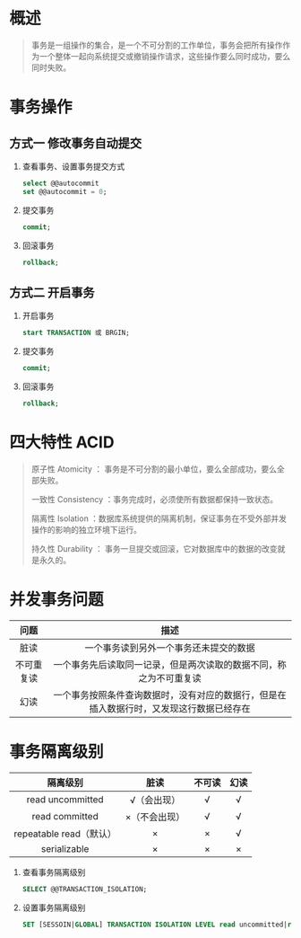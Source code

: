 # 概述
> 事务是一组操作的集合，是一个不可分割的工作单位，事务会把所有操作作为一个整体一起向系统提交或撤销操作请求，这些操作要么同时成功，要么同时失败。

# 事务操作
## 方式一 修改事务自动提交
1. 查看事务、设置事务提交方式
   ```SQL
   select @@autocommit
   set @@autocommit = 0;
   ```
2. 提交事务
   ```SQL
   commit;
   ```
3. 回滚事务
   ```SQL
   rollback;
   ```

## 方式二 开启事务
1. 开启事务
   ```SQL
   start TRANSACTION 或 BRGIN;
   ```
2. 提交事务
   ```SQL
   commit;
   ```
3. 回滚事务
   ```SQL
   rollback;
   ```

# 四大特性 ACID
> 原子性 Atomicity ：  事务是不可分割的最小单位，要么全部成功，要么全部失败。  
> 
> 一致性 Consistency ：事务完成时，必须使所有数据都保持一致状态。  
>   
> 隔离性 Isolation ：数据库系统提供的隔离机制，保证事务在不受外部并发操作的影响的独立环境下运行。
>   
> 持久性 Durability ： 事务一旦提交或回滚，它对数据库中的数据的改变就是永久的。  


# 并发事务问题
| 问题 | 描述 |  
| :-----:| :----: |
| 脏读 | 一个事务读到另外一个事务还未提交的数据 | 
| 不可重复读 | 一个事务先后读取同一记录，但是两次读取的数据不同，称之为不可重复读 | 
| 幻读 | 一个事务按照条件查询数据时，没有对应的数据行，但是在插入数据行时，又发现这行数据已经存在 | 

# 事务隔离级别
| 隔离级别 | 脏读 | 不可读 | 幻读 |
| :-----:| :----: | :----: | :----: |
| read uncommitted | √（会出现） |  √ |  √ | 
| read committed | ×（不会出现） |  √ |  √ | 
| repeatable read（默认） | × | × |  √ | 
| serializable | × | × | × | 

1. 查看事务隔离级别
   ```SQL
   SELECT @@TRANSACTION_ISOLATION;
   ```
2. 设置事务隔离级别
   ```SQL
   SET [SESSOIN|GLOBAL] TRANSACTION ISOLATION LEVEL read uncommitted|read committed|repeatable read|serializable;
   ```